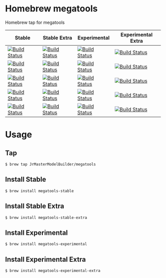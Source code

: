 # Homebrew megatools

Homebrew tap for megatools

| Stable                                                                                                                                                                                                                                                           | Stable Extra                                                                                                                                                                                                                                                                     | Experimental                                                                                                                                                                                                                                                                 | Experimental Extra                                                                                                                                                                                                                                                                           |
|------------------------------------------------------------------------------------------------------------------------------------------------------------------------------------------------------------------------------------------------------------------|----------------------------------------------------------------------------------------------------------------------------------------------------------------------------------------------------------------------------------------------------------------------------------|------------------------------------------------------------------------------------------------------------------------------------------------------------------------------------------------------------------------------------------------------------------------------|----------------------------------------------------------------------------------------------------------------------------------------------------------------------------------------------------------------------------------------------------------------------------------------------|
| [![Build Status](https://github.com/JrMasterModelBuilder/homebrew-megatools/workflows/Stable%20macOS%2012/badge.svg?branch=main)](https://github.com/JrMasterModelBuilder/homebrew-megatools/actions?query=workflow%3AStable%20macOS%2012+branch%3Amain)         | [![Build Status](https://github.com/JrMasterModelBuilder/homebrew-megatools/workflows/Stable%20Extra%20macOS%2012/badge.svg?branch=main)](https://github.com/JrMasterModelBuilder/homebrew-megatools/actions?query=workflow%3AStable%20Extra%20macOS%2012+branch%3Amain)         | [![Build Status](https://github.com/JrMasterModelBuilder/homebrew-megatools/workflows/Experimental%20macOS%2012/badge.svg?branch=main)](https://github.com/JrMasterModelBuilder/homebrew-megatools/actions?query=workflow%3AExperimental%20macOS%2012+branch%3Amain)         | [![Build Status](https://github.com/JrMasterModelBuilder/homebrew-megatools/workflows/Experimental%20Extra%20macOS%2012/badge.svg?branch=main)](https://github.com/JrMasterModelBuilder/homebrew-megatools/actions?query=workflow%3AExperimental%20Extra%20macOS%2012+branch%3Amain)         |
| [![Build Status](https://github.com/JrMasterModelBuilder/homebrew-megatools/workflows/Stable%20macOS%2011/badge.svg?branch=main)](https://github.com/JrMasterModelBuilder/homebrew-megatools/actions?query=workflow%3AStable%20macOS%2011+branch%3Amain)         | [![Build Status](https://github.com/JrMasterModelBuilder/homebrew-megatools/workflows/Stable%20Extra%20macOS%2011/badge.svg?branch=main)](https://github.com/JrMasterModelBuilder/homebrew-megatools/actions?query=workflow%3AStable%20Extra%20macOS%2011+branch%3Amain)         | [![Build Status](https://github.com/JrMasterModelBuilder/homebrew-megatools/workflows/Experimental%20macOS%2011/badge.svg?branch=main)](https://github.com/JrMasterModelBuilder/homebrew-megatools/actions?query=workflow%3AExperimental%20macOS%2011+branch%3Amain)         | [![Build Status](https://github.com/JrMasterModelBuilder/homebrew-megatools/workflows/Experimental%20Extra%20macOS%2011/badge.svg?branch=main)](https://github.com/JrMasterModelBuilder/homebrew-megatools/actions?query=workflow%3AExperimental%20Extra%20macOS%2011+branch%3Amain)         |
| [![Build Status](https://github.com/JrMasterModelBuilder/homebrew-megatools/workflows/Stable%20Ubuntu%2022.04/badge.svg?branch=main)](https://github.com/JrMasterModelBuilder/homebrew-megatools/actions?query=workflow%3AStable%20Ubuntu%2022.04+branch%3Amain) | [![Build Status](https://github.com/JrMasterModelBuilder/homebrew-megatools/workflows/Stable%20Extra%20Ubuntu%2022.04/badge.svg?branch=main)](https://github.com/JrMasterModelBuilder/homebrew-megatools/actions?query=workflow%3AStable%20Extra%20Ubuntu%2022.04+branch%3Amain) | [![Build Status](https://github.com/JrMasterModelBuilder/homebrew-megatools/workflows/Experimental%20Ubuntu%2022.04/badge.svg?branch=main)](https://github.com/JrMasterModelBuilder/homebrew-megatools/actions?query=workflow%3AExperimental%20Ubuntu%2022.04+branch%3Amain) | [![Build Status](https://github.com/JrMasterModelBuilder/homebrew-megatools/workflows/Experimental%20Extra%20Ubuntu%2022.04/badge.svg?branch=main)](https://github.com/JrMasterModelBuilder/homebrew-megatools/actions?query=workflow%3AExperimental%20Extra%20Ubuntu%2022.04+branch%3Amain) |
| [![Build Status](https://github.com/JrMasterModelBuilder/homebrew-megatools/workflows/Stable%20Ubuntu%2020.04/badge.svg?branch=main)](https://github.com/JrMasterModelBuilder/homebrew-megatools/actions?query=workflow%3AStable%20Ubuntu%2020.04+branch%3Amain) | [![Build Status](https://github.com/JrMasterModelBuilder/homebrew-megatools/workflows/Stable%20Extra%20Ubuntu%2020.04/badge.svg?branch=main)](https://github.com/JrMasterModelBuilder/homebrew-megatools/actions?query=workflow%3AStable%20Extra%20Ubuntu%2020.04+branch%3Amain) | [![Build Status](https://github.com/JrMasterModelBuilder/homebrew-megatools/workflows/Experimental%20Ubuntu%2020.04/badge.svg?branch=main)](https://github.com/JrMasterModelBuilder/homebrew-megatools/actions?query=workflow%3AExperimental%20Ubuntu%2020.04+branch%3Amain) | [![Build Status](https://github.com/JrMasterModelBuilder/homebrew-megatools/workflows/Experimental%20Extra%20Ubuntu%2020.04/badge.svg?branch=main)](https://github.com/JrMasterModelBuilder/homebrew-megatools/actions?query=workflow%3AExperimental%20Extra%20Ubuntu%2020.04+branch%3Amain) |
| [![Build Status](https://github.com/JrMasterModelBuilder/homebrew-megatools/workflows/Stable%20Ubuntu%2018.04/badge.svg?branch=main)](https://github.com/JrMasterModelBuilder/homebrew-megatools/actions?query=workflow%3AStable%20Ubuntu%2018.04+branch%3Amain) | [![Build Status](https://github.com/JrMasterModelBuilder/homebrew-megatools/workflows/Stable%20Extra%20Ubuntu%2018.04/badge.svg?branch=main)](https://github.com/JrMasterModelBuilder/homebrew-megatools/actions?query=workflow%3AStable%20Extra%20Ubuntu%2018.04+branch%3Amain) | [![Build Status](https://github.com/JrMasterModelBuilder/homebrew-megatools/workflows/Experimental%20Ubuntu%2018.04/badge.svg?branch=main)](https://github.com/JrMasterModelBuilder/homebrew-megatools/actions?query=workflow%3AExperimental%20Ubuntu%2018.04+branch%3Amain) | [![Build Status](https://github.com/JrMasterModelBuilder/homebrew-megatools/workflows/Experimental%20Extra%20Ubuntu%2018.04/badge.svg?branch=main)](https://github.com/JrMasterModelBuilder/homebrew-megatools/actions?query=workflow%3AExperimental%20Extra%20Ubuntu%2018.04+branch%3Amain) |


# Usage

## Tap

```
$ brew tap JrMasterModelBuilder/megatools
```

## Install Stable

```
$ brew install megatools-stable
```

## Install Stable Extra

```
$ brew install megatools-stable-extra
```

## Install Experimental

```
$ brew install megatools-experimental
```

## Install Experimental Extra

```
$ brew install megatools-experimental-extra
```

